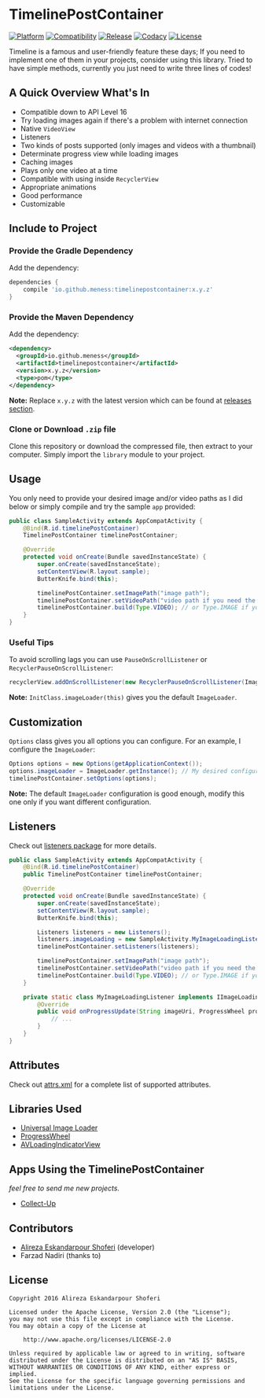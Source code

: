 # TimelinePostContainer

[![Platform](https://img.shields.io/badge/platform-android-brightgreen.svg)](http://developer.android.com/index.html)
[![Compatibility](https://img.shields.io/badge/compatibility-API%2016%2B-green.svg)](https://android-arsenal.com/api?level=16)
[![Release](https://jitpack.io/v/alirezaaa/TimelinePostContainer.svg)](https://jitpack.io/#alirezaaa/TimelinePostContainer)
[![Codacy](https://api.codacy.com/project/badge/grade/ffa490a98def457e8cac302b33c9d89c)](https://www.codacy.com/app/aesshoferi/TimelinePostContainer)
[![License](https://img.shields.io/badge/license-apache%202-blue.svg)](https://www.apache.org/licenses/LICENSE-2.0)

Timeline is a famous and user-friendly feature these days; If you need to implement one of them in your projects, consider using this library. Tried to have simple methods, currently you just need to write three lines of codes!

## A Quick Overview What's In
* Compatible down to API Level 16
* Try loading images again if there's a problem with internet connection
* Native `VideoView`
* Listeners
* Two kinds of posts supported (only images and videos with a thumbnail)
* Determinate progress view while loading images
* Caching images
* Plays only one video at a time
* Compatible with using inside `RecyclerView`
* Appropriate animations
* Good performance
* Customizable

## Include to Project
### Provide the Gradle Dependency
Add the dependency:
```gradle
dependencies {
	compile 'io.github.meness:timelinepostcontainer:x.y.z'
}
```
### Provide the Maven Dependency
Add the dependency:
```xml
<dependency>
  <groupId>io.github.meness</groupId>
  <artifactId>timelinepostcontainer</artifactId>
  <version>x.y.z</version>
  <type>pom</type>
</dependency>
```
**Note:** Replace `x.y.z` with the latest version which can be found at [releases section](../../releases).
### Clone or Download `.zip` file
Clone this repository or download the compressed file, then extract to your computer. Simply import the `library` module to your project.

## Usage
You only need to provide your desired image and/or video paths as I did below or simply compile and try the sample `app` provided:
```java
public class SampleActivity extends AppCompatActivity {
    @Bind(R.id.timelinePostContainer)
    TimelinePostContainer timelinePostContainer;

    @Override
    protected void onCreate(Bundle savedInstanceState) {
        super.onCreate(savedInstanceState);
        setContentView(R.layout.sample);
		ButterKnife.bind(this);

        timelinePostContainer.setImagePath("image path");
        timelinePostContainer.setVideoPath("video path if you need the video implementation");
        timelinePostContainer.build(Type.VIDEO); // or Type.IMAGE if you need the image implementation
    }
}
```

### Useful Tips
To avoid scrolling lags you can use `PauseOnScrollListener` or `RecyclerPauseOnScrollListener`:
```java
recyclerView.addOnScrollListener(new RecyclerPauseOnScrollListener(ImageLoader, boolean, boolean));
```
**Note:** `InitClass.imageLoader(this)` gives you the default `ImageLoader`.

## Customization
`Options` class gives you all options you can configure. For an example, I configure the `ImageLoader`:
```java
Options options = new Options(getApplicationContext());
options.imageLoader = ImageLoader.getInstance(); // My desired configuration
timelinePostContainer.setOptions(options);
```
**Note:** The default `ImageLoader` configuration is good enough, modify this one only if you want different configuration.

## Listeners
Check out [listeners package](https://github.com/alirezaaa/TimelinePostContainer/tree/master/library/src/main/java/com/github/alirezaaa/timelinepostcontainer/interfaces) for more details.

```java
public class SampleActivity extends AppCompatActivity {
    @Bind(R.id.timelinePostContainer)
    public TimelinePostContainer timelinePostContainer;

    @Override
    protected void onCreate(Bundle savedInstanceState) {
        super.onCreate(savedInstanceState);
        setContentView(R.layout.sample);
        ButterKnife.bind(this);

        Listeners listeners = new Listeners();
        listeners.imageLoading = new SampleActivity.MyImageLoadingListener();
        timelinePostContainer.setListeners(listeners);

        timelinePostContainer.setImagePath("image path");
        timelinePostContainer.setVideoPath("video path if you need the video implementation");
        timelinePostContainer.build(Type.VIDEO); // or Type.IMAGE if you need the image implementation
    }

    private static class MyImageLoadingListener implements IImageLoadingListener {
        @Override
        public void onProgressUpdate(String imageUri, ProgressWheel progressView, View view, int current, int total) {
            // ...
        }
    }
}
```

## Attributes
Check out [attrs.xml](https://github.com/alirezaaa/TimelinePostContainer/blob/master/library/src/main/res/values/attrs.xml) for a complete list of supported attributes.

## Libraries Used
- [Universal Image Loader](https://github.com/nostra13/Android-Universal-Image-Loader)
- [ProgressWheel](https://github.com/Todd-Davies/ProgressWheel)
- [AVLoadingIndicatorView](https://github.com/81813780/AVLoadingIndicatorView)

## Apps Using the TimelinePostContainer
*feel free to send me new projects.*
- [Collect-Up](http://collect-up.com)

## Contributors
- [Alireza Eskandarpour Shoferi](https://twitter.com/enormoustheory) (developer)
- Farzad Nadiri (thanks to)

## License
    Copyright 2016 Alireza Eskandarpour Shoferi
    
    Licensed under the Apache License, Version 2.0 (the "License");
    you may not use this file except in compliance with the License.
    You may obtain a copy of the License at
    
		http://www.apache.org/licenses/LICENSE-2.0
    
    Unless required by applicable law or agreed to in writing, software
    distributed under the License is distributed on an "AS IS" BASIS,
    WITHOUT WARRANTIES OR CONDITIONS OF ANY KIND, either express or implied.
    See the License for the specific language governing permissions and
    limitations under the License.
